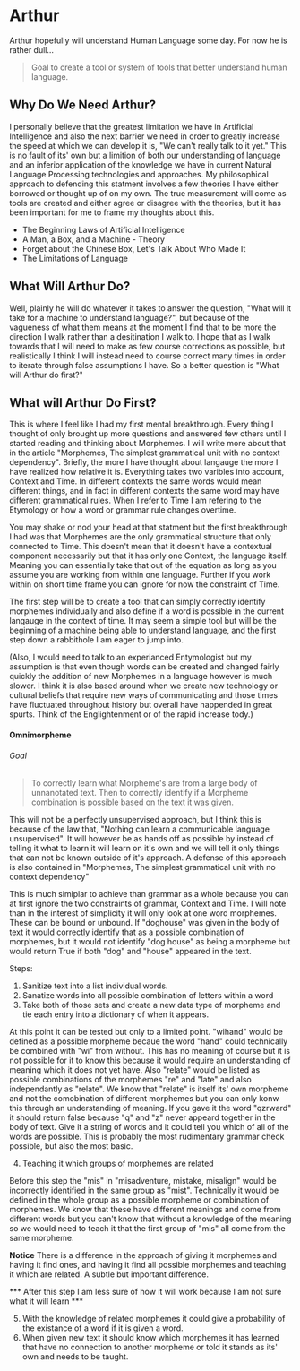 Arthur
======

Arthur hopefully will understand Human Language some day. For now he is rather dull...


>Goal to create a tool or system of tools that better understand human language. 

## Why Do We Need Arthur?

I personally believe that the greatest limitation we have in Artificial Intelligence and also the next barrier we need in order to greatly increase the speed at which we can develop it is, "We can't really talk to it yet." This is no fault of its' own but a limition of both our understanding of language and an inferior application of the knowledge we have in current Natural Language Processing technologies and approaches. My philosophical approach to defending this statment involves a few theories I have either borrowed or thought up of on my own. The true measurement will come as tools are created and either agree or disagree with the theories, but it has been important for me to frame my thoughts about this.

 * The Beginning Laws of Artificial Intelligence
 * A Man, a Box, and a Machine - Theory
 * Forget about the Chinese Box, Let's Talk About Who Made It
 * The Limitations of Language
 
## What Will Arthur Do?

Well, plainly he will do whatever it takes to answer the question, "What will it take for a machine to understand language?", but because of the vagueness of what them means at the moment I find that to be more the direction I walk rather than a desitination I walk to. I hope that as I walk towards that I will need to make as few course corrections as possible, but realistically I think I will instead need to course correct many times in order to iterate through false assumptions I have. So a better question is "What will Arthur do first?"

## What will Arthur Do First?

This is where I feel like I had my first mental breakthrough. Every thing I thought of only brought up more questions and answered few others until I started reading and thinking about Morphemes. I will write more about that in the article "Morphemes, The simplest grammatical unit with no context dependency". Briefly, the more I have thought about langauge the more I have realized how relative it is. Everything takes two varibles into account, Context and Time. In different contexts the same words would mean different things, and in fact in different contexts the same word may have different grammatical rules. When I refer to Time I am refering to the Etymology or how a word or grammar rule changes overtime. 

You may shake or nod your head at that statment but the first breakthrough I had was that Morphemes are the only grammatical structure that only connected to Time. This doesn't mean that it doesn't have a contextual component necessarily but that it has only one Context, the language itself. Meaning you can essentially take that out of the equation as long as you assume you are working from within one language. Further if you work within on short time frame you can ignore for now the constraint of Time. 

The first step will be to create a tool that can simply correctly identify morphemes individually and also define if a word is possible in the current langauge in the context of time. It may seem a simple tool but will be the beginning of a machine being able to understand language, and the first step down a rabbithole I am eager to jump into.

(Also, I would need to talk to an experianced Entymologist but my assumption is that even though words can be created and changed fairly quickly the addition of new Morphemes in a language however is much slower. I think it is also based around when we create new technology or cultural beliefs that require new ways of communicating and those times have fluctuated throughout history but overall have happended in great spurts. Think of the Englightenment or of the rapid increase tody.)

#### Omnimorpheme

###### Goal

> To correctly learn what Morpheme's are from a large body of unnanotated text. Then to correctly identify if a Morpheme combination is possible based on the text it was given. 

This will not be a perfectly unsupervised approach, but I think this is because of the law that, "Nothing can learn a communicable language unsupervised". It will however be as hands off as possible by instead of telling it what to learn it will learn on it's own and we will tell it only things that can not be known outside of it's approach. A defense of this approach is also contained in "Morphemes, The simplest grammatical unit with no context dependency"

This is much simiplar to achieve than grammar as a whole because you can at first ignore the two constraints of grammar, Context and Time. I will note than in the interest of simplicity it will only look at one word morphemes. These can be bound or unbound. If "doghouse" was given in the body of text it would correctly identify that as a possible combination of morphemes, but it would not identify "dog house" as being a morpheme but would return True if both "dog" and "house" appeared in the text.

Steps:

1. Sanitize text into a list individual words.
2. Sanatize words into all possible combination of letters within a word
3. Take both of those sets and create a new data type of morpheme and tie each entry into a dictionary of when it appears.

At this point it can be tested but only to a limited point. "wihand" would be defined as a possible morpheme becaue the word "hand" could technically be combined with "wi" from without. This has no meaning of course but it is not possible for it to know this because it would require an understanding of meaning which it does not yet have. Also "relate" would be listed as possible combinations of the morphemes "re" and "late" and also independantly as "relate". We know that "relate" is itself its' own morpheme and not the comobination of different morphemes but you can only konw this through an understanding of meaning. If you gave it the word "qzrward" it should return false because "q" and "z" never appeard together in the body of text. Give it a string of words and it could tell you which of all of the words are possible. This is probably the most rudimentary grammar check possible, but also the most basic.

4. Teaching it which groups of morphemes are related

Before this step the "mis" in "misadventure, mistake, misalign" would be incorrectly identified in the same group as "mist". Technically it would be defined in the whole group as a possible morpheme or combination of morphemes. We know that these have different meanings and come from different words but you can't know that without a knowledge of the meaning so we would need to teach it that the first group of "mis" all come from the same morpheme.

**Notice**
There is a difference in the approach of giving it morphemes and having it find ones, and having it find all possible morphemes and teaching it which are related. A subtle but important difference. 

*** After this step I am less sure of how it will work because I am not sure what it will learn ***

5. With the knowledge of related morphemes it could give a probability of the existance of a word if it is given a word.
6. When given new text it should know which morphemes it has learned that have no connection to another morpheme or told it stands as its' own and needs to be taught.
